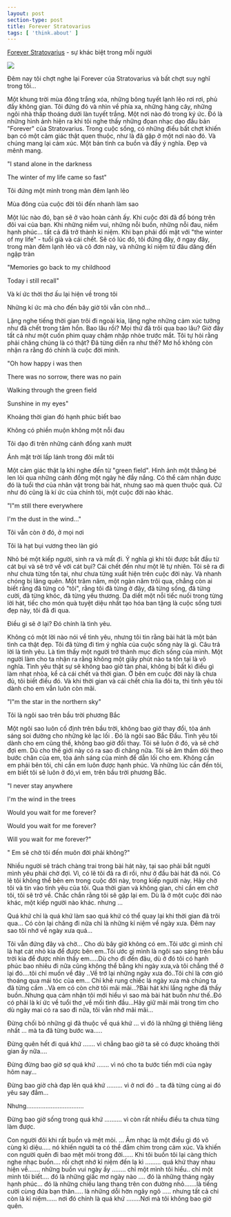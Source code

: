 ```yaml
---
layout: post
section-type: post
title: Forever Stratovarius
tags: [ 'think.about' ]
---
```



[Forever Stratovarius](http://mp3.zing.vn/bai-hat/Forever-Stratovarius/ZWZAZDOB.html) - sự khác biệt trong mỗi người

![](https://github.com/sin-sin/sin-sin.github.io/blob/master/img/forever.jpg?raw=true)

Đêm nay tôi chợt nghe lại Forever của Stratovarius và bất chợt suy nghĩ trong tôi...

Một khung trời mùa đông trắng xóa, những bông tuyết lạnh lẽo rơi rơi, phủ đầy không gian. Tôi đứng đó và nhìn về phía xa, những hàng cây, những ngôi nhà thấp thoáng dưới làn tuyết trắng. Một nơi nào đó trong ký ức. Đó là những hình ảnh hiện ra khi tôi nghe thấy những đọan nhạc dạo đầu bản "Forever" của Stratovarius. Trong cuộc sống, có những điều bất chợt khiến bạn có một cảm giác thật quen thuộc, như là đã gặp ở một nơi nào đó. Và chúng mang lại cảm xúc. Một bản tình ca buồn và đầy ý nghĩa. Đẹp và mênh mang.

"I stand alone in the darkness

The winter of my life came so fast"

Tôi đứng một mình trong màn đêm lạnh lẽo

Mùa đông của cuộc đời tôi đến nhanh làm sao

Một lúc nào đó, bạn sẽ ở vào hoàn cảnh ấy. Khi cuộc đời đã đổ bóng trên đôi vai của bạn. Khi những niềm vui, những nỗi buồn, những nỗi đau, niềm hạnh phúc... tất cả đã trở thành kỉ niệm. Khi bạn phải đối mặt với "the winter of my life" - tuổi già và cái chết. Sẽ có lúc đó, tôi đứng đây, ở ngay đây, trong màn đêm lạnh lẽo và cô đơn này, và những kỉ niệm từ đâu dâng đến ngập tràn

"Memories go back to my childhood

Today i still recall"

Và kí ức thời thơ ấu lại hiện về trong tôi

Những kí ức mà cho đến bây giờ tôi vẫn còn nhớ...

Lặng nghe tiếng thời gian trôi đi ngoài kia, lặng nghe những cảm xúc tưởng như đã chết trong tâm hồn. Bao lâu rồi? Mọi thứ đã trôi qua bao lâu? Giờ đây tất cả như một cuốn phim quay chậm nhập nhòe trước mắt. Tôi tự hỏi rằng phải chăng chúng là có thật? Đã từng diễn ra như thế? Mơ hồ không còn nhận ra rằng đó chính là cuộc đời mình.

"Oh how happy i was then

There was no sorrow, there was no pain

Walking through the green field

Sunshine in my eyes"

Khoảng thời gian đó hạnh phúc biết bao

Không có phiền muộn không một nỗi đau

Tôi dạo đi trên những cánh đồng xanh mướt

Ánh mặt trời lấp lánh trong đôi mắt tôi

Một cảm giác thật lạ khi nghe đến từ "green field". Hình ảnh một thằng bé len lỏi qua những cánh đồng một ngày hè đầy nắng. Có thể cảm nhận được đó là tuổi thơ của nhân vật trong bài hát, nhưng sao mà quen thuộc quá. Cứ như đó cũng là kí ức của chính tôi, một cuộc đời nào khác.

"I"m still there everywhere

I'm the dust in the wind..."

Tôi vẫn còn ở đó, ở mọi nơi

Tôi là hạt bụi vương theo làn gió

Nhỏ bé một kiếp người, sinh ra và mất đi. Ý nghĩa gì khi tôi được bắt đầu từ cát bụi và sẽ trở về với cát bụi? Cái chết đến như một lẽ tự nhiên. Tôi sẽ ra đi như chưa từng tồn tại, như chưa từng xuất hiện trên cuộc đời này. Và nhanh chóng bị lãng quên. Một trăm năm, một ngàn năm trôi qua, chẳng còn ai biết rằng đã từng có "tôi", rằng tôi đã từng ở đây, đã từng sống, đã từng cười, đã từng khóc, đã từng yêu thương. Da diết một nỗi tiếc nuối trong từng lời hát, tiếc cho món quà tuyệt diệu nhất tạo hóa ban tặng là cuộc sống tươi đẹp này, tôi đã đi qua.

Điều gì sẽ ở lại? Đó chính là tình yêu.

Không có một lời nào nói về tình yêu, nhưng tôi tin rằng bài hát là một bản tình ca thật đẹp. Tôi đã từng đi tìm ý nghĩa của cuộc sống này là gì. Câu trả lời là tình yêu. Là tìm thấy một người trở thành mục đích sống của mình. Một người làm cho ta nhận ra rằng không một giây phút nào ta tồn tại là vô nghĩa. Tình yêu thật sự sẽ không bao giờ tàn phai, không bị bất kì điều gì làm nhạt nhòa, kể cả cái chết và thời gian. Ở bên em cuộc đời này là chưa đủ, tôi biết điều đó. Và khi thời gian và cái chết chia lìa đôi ta, thì tình yêu tôi dành cho em vẫn luôn còn mãi.

"I"m the star in the northern sky"

Tôi là ngôi sao trên bầu trời phương Bắc

Một ngôi sao luôn cố định trên bầu trời, không bao giờ thay đổi, tỏa ánh sáng soi đường cho những kẻ lạc lối . Đó là ngôi sao Bắc Đẩu. Tình yêu tôi dành cho em cũng thế, không bao giờ đồi thay. Tôi sẽ luôn ở đó, và sẽ chờ đợi em. Dù cho thế giới này có ra sao đi chăng nữa. Tôi sẽ âm thầm dõi theo bước chân của em, tỏa ánh sáng của mình để dẫn lối cho em. Không cần em phải bên tôi, chỉ cần em luôn được hạnh phúc. Và những lúc cần đến tôi, em biết tôi sẽ luôn ở đó,vì em, trên bầu trời phương Bắc.

"I never stay anywhere

I'm the wind in the trees

Would you wait for me forever?

Would you wait for me forever?

Will you wait for me forever?"

" Em sẽ chờ tôi đến muôn đời phải không?"

Nhiều người sẽ trách chàng trai trong bài hát này, tại sao phải bắt người mình yêu phải chờ đợi.
Vì, có lẽ tôi đã ra đi rồi, như ở đầu bài hát đã nói. Có lẽ tôi không thể bên em trong cuộc đời này, trong kiếp người này. Hãy chờ tôi và tin vào tình yêu của tôi. Qua thời gian và không gian, chỉ cần em chờ tôi, tôi sẽ trở về. Chắc chắn rằng tôi sẽ gặp lại em. Dù là ở một cuộc đời nào khác, một kiếp người nào khác. 
nhưng ...

Quá khứ chỉ là quá khứ làm sao quá khứ có thể quay lại khi thời gian đã trôi qua... Có còn lại chăng đi nữa chỉ là những kỉ niệm về ngày xưa. Đêm nay sao tôi nhớ về ngày xưa quá...

Tôi vẫn đứng đây và chờ... Cho dù bây giờ không có em..Tôi ước gì mình chỉ là hạt cát nhỏ kia để được bên em..Tôi ước gì mình là ngôi sao sáng trên bầu trời kia để được nhìn thấy em.....Dù cho đi đến đâu, dù ở đó tôi có hạnh phúc bao nhiêu đi nữa cũng không thể bằng khi ngày xưa,và tôi chẳng thể ở lại đó....tôi chỉ muốn về đây ..Về trở lại những ngày xưa đó..Tôi chỉ là cơn gió thoáng qua mái tóc của em... Chỉ khẽ rung chiếc lá ngày xưa mà chúng ta đã từng cầm ..Và em có còn chờ tôi mãi mãi...?Bài hát khi lắng nghe đã thấy buồn..Nhưng qua cảm nhận tôi mới hiểu vì sao mà bài hát buồn như thế..Đó có phải là kí ức về tuổi thơ ,về mối tình đầu...Hãy giữ mãi mãi trong tim cho dù ngày mai có ra sao đi nữa, tôi vẫn nhớ mãi mãi...

Đừng chối bỏ những gì đã thuộc về quá khứ ... vì đó là những gì thiêng liêng nhất ... mà ta đã từng bước wa.....

Đừng quên hết đi quá khứ ....... vì chẳng bao giờ ta sẽ có được khoảng thời gian ấy nữa....

Đừng đừng bao giờ sợ quá khứ ....... vì nó cho ta bước tiến mới của ngày hôm nay...

Đừng bao giờ chà đạp lên quá khứ ......... vì ở nơi đó .. ta đã từng cùng ai đó yêu say đắm...

Nhưng.................................

Đừng bao giờ sống trong quá khứ .......... vì còn rất nhiều điều ta chưa từng làm được.

Con người đôi khi rất buồn và mệt mỏi. ... Âm nhạc là một điều gì đó vô cùng kì diệu..... nó khiến người ta có thể đắm chìm trong cảm xúc. Và khiến con người quên đi bao mệt mỏi trong đời...... Khi tôi buồn tôi lại càng thích nghe nhạc buồn.... rồi chợt nhớ kỉ niệm đến lạ kì ......... quá khứ thay nhau hiện về....... những buồn vui ngày ấy ........ chỉ một mình tôi hiểu.. chỉ một mình tôi biết.... đó là những giấc mơ ngày nào .... đó là những tháng ngày hạnh phúc... đó là những chiều lang thang trên con đường nhỏ.......là tiếng cười cùng đứa bạn thân..... là những dỗi hờn ngây ngô ..... nhưng tất cả chỉ còn là kỉ niệm...... nơi đó chính là quá khứ ........Nơi mà tôi không bao giờ quên.
